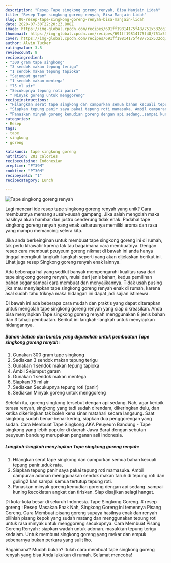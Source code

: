 ```yaml
---
description: "Resep Tape singkong goreng renyah, Bisa Manjain Lidah"
title: "Resep Tape singkong goreng renyah, Bisa Manjain Lidah"
slug: 80-resep-tape-singkong-goreng-renyah-bisa-manjain-lidah
date: 2020-07-30T22:20:23.808Z
image: https://img-global.cpcdn.com/recipes/691ff19814175f48/751x532cq70/tape-singkong-goreng-renyah-foto-resep-utama.jpg
thumbnail: https://img-global.cpcdn.com/recipes/691ff19814175f48/751x532cq70/tape-singkong-goreng-renyah-foto-resep-utama.jpg
cover: https://img-global.cpcdn.com/recipes/691ff19814175f48/751x532cq70/tape-singkong-goreng-renyah-foto-resep-utama.jpg
author: Alvin Tucker
ratingvalue: 3.8
reviewcount: 8
recipeingredient:
- "300 gram tape singkong"
- "3 sendok makan tepung terigu"
- "1 sendok makan tepung tapioka"
- "Sejumput garam"
- "1 sendok makan mentega"
- "75 ml air"
- "Secukupnya tepung roti panir"
- " Minyak goreng untuk menggoreng"
recipeinstructions:
- "Hilangkan serat tape singkong dan campurkan semua bahan kecuali tepung panir..aduk rata."
- "Siapkan tepung panir saya pakai tepung roti mamasuka. Ambil campuran adonan menggunakan sendok makan taruh di tepung roti dan guling2 kan sampai semua tertutup tepung roti."
- "Panaskan minyak goreng kemudian goreng dengan api sedang..sampai kuning kecoklatan angkat dan tiriskan. Siap disajikan selagi hangat."
categories:
- Resep
tags:
- tape
- singkong
- goreng

katakunci: tape singkong goreng 
nutrition: 281 calories
recipecuisine: Indonesian
preptime: "PT39M"
cooktime: "PT30M"
recipeyield: "1"
recipecategory: Lunch

---
```



![Tape singkong goreng renyah](https://img-global.cpcdn.com/recipes/691ff19814175f48/751x532cq70/tape-singkong-goreng-renyah-foto-resep-utama.jpg)

Lagi mencari ide resep tape singkong goreng renyah yang unik? Cara membuatnya memang susah-susah gampang. Jika salah mengolah maka hasilnya akan hambar dan justru cenderung tidak enak. Padahal tape singkong goreng renyah yang enak seharusnya memiliki aroma dan rasa yang mampu memancing selera kita.

Jika anda berkeinginan untuk membuat tape singkong goreng ini di rumah, tak perlu khawatir karena tak tau bagaimana cara membuatnya. Dengan resep cara membuat peuyeum goreng nikmat di bawah ini anda hanya tinggal mengikuti langkah-langkah seperti yang akan dijelaskan berikut ini. Lihat juga resep Singkong goreng renyah enak lainnya.

Ada beberapa hal yang sedikit banyak mempengaruhi kualitas rasa dari tape singkong goreng renyah, mulai dari jenis bahan, kedua pemilihan bahan segar sampai cara membuat dan menyajikannya. Tidak usah pusing jika mau menyiapkan tape singkong goreng renyah enak di rumah, karena asal sudah tahu triknya maka hidangan ini dapat jadi sajian istimewa.


Di bawah ini ada beberapa cara mudah dan praktis yang dapat diterapkan untuk mengolah tape singkong goreng renyah yang siap dikreasikan. Anda bisa menyiapkan Tape singkong goreng renyah menggunakan 8 jenis bahan dan 3 tahap pembuatan. Berikut ini langkah-langkah untuk menyiapkan hidangannya.

<!--inarticleads1-->

##### Bahan-bahan dan bumbu yang digunakan untuk pembuatan Tape singkong goreng renyah:

1. Gunakan 300 gram tape singkong
1. Sediakan 3 sendok makan tepung terigu
1. Gunakan 1 sendok makan tepung tapioka
1. Ambil Sejumput garam
1. Gunakan 1 sendok makan mentega
1. Siapkan 75 ml air
1. Sediakan Secukupnya tepung roti (panir)
1. Sediakan  Minyak goreng untuk menggoreng


Setelah itu, goreng singkong tersebut dengan api sedang. Nah, agar keripik terasa renyah, singkong yang tadi sudah direndam, dikeringkan dulu, dan ketika dikeringkan tak boleh kena sinar matahari secara langsung. Saat singkong sudah benar-benar kering, siapkan dua penggorengan yang sudah. Cara Membuat Tape Singkong AKA Peuyeum Bandung - Tape singkong yang lebih populer di daerah Jawa Barat dengan sebutan peuyeum bandung merupakan penganan asli Indonesia. 

<!--inarticleads2-->

##### Langkah-langkah menyiapkan Tape singkong goreng renyah:

1. Hilangkan serat tape singkong dan campurkan semua bahan kecuali tepung panir..aduk rata.
1. Siapkan tepung panir saya pakai tepung roti mamasuka. Ambil campuran adonan menggunakan sendok makan taruh di tepung roti dan guling2 kan sampai semua tertutup tepung roti.
1. Panaskan minyak goreng kemudian goreng dengan api sedang..sampai kuning kecoklatan angkat dan tiriskan. Siap disajikan selagi hangat.


Di kota-kota besar di seluruh Indonesia. Tape Singkong Goreng. # resep goreng : Resep Masakan Enak Nah, Singkong Goreng ini temennya Pisang Goreng. Cara Membuat pisang goreng supaya hasilnya enak dan renyah pilihlah pisang kepok yang sudah matang dan menggunakan tepung roti untuk rasa minyak untuk menggoreng secukupnya. Cara Membuat Pisang Goreng Renyah : siapkan wadah untuk adonan. masukkan tepung terigu kedalam. Untuk membuat singkong goreng yang mekar dan empuk sebenarnya bukan perkara yang sulit lho. 

Bagaimana? Mudah bukan? Itulah cara membuat tape singkong goreng renyah yang bisa Anda lakukan di rumah. Selamat mencoba!
